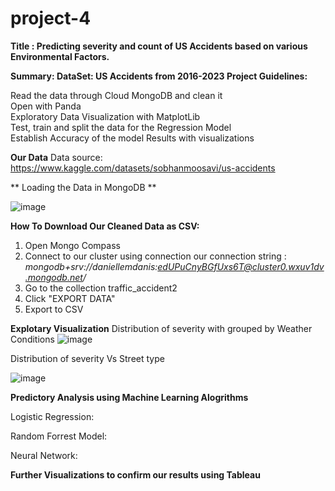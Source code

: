 # project-4

**Title : Predicting severity and count of US Accidents based on various Environmental Factors.**

**Summary: DataSet: US Accidents from 2016-2023 Project Guidelines:**

Read the data through Cloud MongoDB and clean it <br>
Open with Panda <br>
Exploratory Data Visualization with MatplotLib <br>
Test, train and split the data for the Regression Model <br>
Establish Accuracy of the model Results with visualizations

**Our Data**
Data source: https://www.kaggle.com/datasets/sobhanmoosavi/us-accidents

** Loading the Data in MongoDB **

![image](https://github.com/ManjushaSethi/project-4/assets/143744238/6f501d1b-1bcf-465e-8b30-f92169ab1d83)



**How To Download Our Cleaned Data as CSV:**

1. Open Mongo Compass
2. Connect to our cluster using connection our connection string : *mongodb+srv://daniellemdanis:edUPuCnyBGfUxs6T@cluster0.wxuv1dv.mongodb.net/*
3. Go to the collection traffic_accident2
4. Click "EXPORT DATA"
5. Export to CSV

**Explotary Visualization**
 Distribution of severity with grouped by Weather Conditions
 ![image](https://github.com/ManjushaSethi/project-4/assets/143744238/efd73d71-037a-4f66-bf1d-0ee3a7c07e1b)

 Distribution of severity Vs Street type

 ![image](https://github.com/ManjushaSethi/project-4/assets/143744238/59e0036e-178b-4acb-a446-f1aaebc7a10d)

 **Predictory Analysis using Machine Learning Alogrithms**

 Logistic Regression: 
 

 Random Forrest Model:

 Neural Network:

 **Further Visualizations to confirm our results using Tableau**

 

